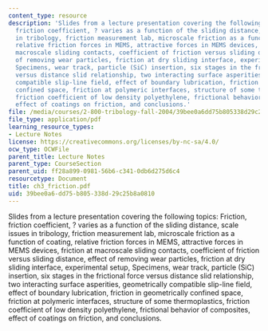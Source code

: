 ```yaml
---
content_type: resource
description: 'Slides from a lecture presentation covering the following topics: Friction,
  friction coefficient, ? varies as a function of the sliding distance, scale issues
  in tribology, friction measurement lab, microscale friction as a function of coating,
  relative friction forces in MEMS, attractive forces in MEMS devices, friction at
  macroscale sliding contacts, coefficient of friction versus sliding distance, effect
  of removing wear particles, friction at dry sliding interface, experimental setup,
  Specimens, wear track, particle (SiC) insertion, six stages in the frictional force
  versus distance slid relationship, two interacting surface asperities, geometrically
  compatible slip-line field, effect of boundary lubrication, friction in geometrically
  confined space, friction at polymeric interfaces, structure of some thermoplastics,
  friction coefficient of low density polyethylene, frictional behavior of composites,
  effect of coatings on friction, and conclusions.'
file: /media/courses/2-800-tribology-fall-2004/39bee0a6dd75b805338d29c25b8a0810_ch3_friction.pdf
file_type: application/pdf
learning_resource_types:
- Lecture Notes
license: https://creativecommons.org/licenses/by-nc-sa/4.0/
ocw_type: OCWFile
parent_title: Lecture Notes
parent_type: CourseSection
parent_uid: ff28a899-0981-56b6-c341-0db6d275d6c4
resourcetype: Document
title: ch3_friction.pdf
uid: 39bee0a6-dd75-b805-338d-29c25b8a0810
---
```

Slides from a lecture presentation covering the following topics: Friction, friction coefficient, ? varies as a function of the sliding distance, scale issues in tribology, friction measurement lab, microscale friction as a function of coating, relative friction forces in MEMS, attractive forces in MEMS devices, friction at macroscale sliding contacts, coefficient of friction versus sliding distance, effect of removing wear particles, friction at dry sliding interface, experimental setup, Specimens, wear track, particle (SiC) insertion, six stages in the frictional force versus distance slid relationship, two interacting surface asperities, geometrically compatible slip-line field, effect of boundary lubrication, friction in geometrically confined space, friction at polymeric interfaces, structure of some thermoplastics, friction coefficient of low density polyethylene, frictional behavior of composites, effect of coatings on friction, and conclusions.